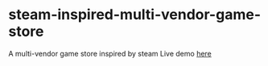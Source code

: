# steam-inspired-multi-vendor-game-store
A multi-vendor game store inspired by steam
Live demo [here](https://steam-clone-client.onrender.com/)
